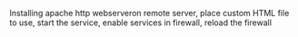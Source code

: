 Installing apache http webserveron remote server,
place custom HTML file to use,
start the service,
enable services in firewall,
reload the firewall
